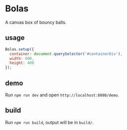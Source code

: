 # Bolas

A canvas box of bouncy balls.

## usage

```javascript
Bolas.setup({
  container: document.querySelector('#containerDiv'),
  width: 600,
  height: 400
});
```

## demo

Run `npm run dev` and open `http://localhost:8080/demo`.

## build

Run `npm run build`, output will be in `build/`.


